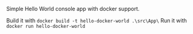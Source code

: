 Simple Hello World console app with docker support.

Build it with `docker build -t hello-docker-world .\src\App\`
Run it with `docker run hello-docker-world`
